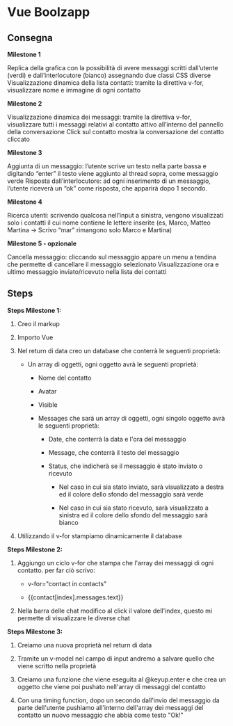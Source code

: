 # Vue Boolzapp

## Consegna

**Milestone 1**

Replica della grafica con la possibilità di avere messaggi scritti dall’utente (verdi) e dall’interlocutore (bianco) assegnando due classi CSS diverse
Visualizzazione dinamica della lista contatti: tramite la direttiva v-for, visualizzare nome e immagine di ogni contatto

**Milestone 2**

Visualizzazione dinamica dei messaggi: tramite la direttiva v-for, visualizzare tutti i messaggi relativi al contatto attivo all’interno del pannello della conversazione
Click sul contatto mostra la conversazione del contatto cliccato


**Milestone 3**

Aggiunta di un messaggio: l’utente scrive un testo nella parte bassa e digitando “enter” il testo viene aggiunto al thread sopra, come messaggio verde
Risposta dall’interlocutore: ad ogni inserimento di un messaggio, l’utente riceverà un “ok” come risposta, che apparirà dopo 1 secondo.

**Milestone 4**

Ricerca utenti: scrivendo qualcosa nell’input a sinistra, vengono visualizzati solo i contatti il cui nome contiene le lettere inserite (es, Marco, Matteo Martina -> Scrivo “mar” rimangono solo Marco e Martina)

**Milestone 5 - opzionale**

Cancella messaggio: cliccando sul messaggio appare un menu a tendina che permette di cancellare il messaggio selezionato
Visualizzazione ora e ultimo messaggio inviato/ricevuto nella lista dei contatti 

## Steps

**Steps Milestone 1:**

1. Creo il markup

2. Importo Vue

3. Nel return di data creo un database che conterrà le seguenti proprietà:

    - Un array di oggetti, ogni oggetto avrà le seguenti proprietà:

      - Nome del contatto

      - Avatar

      - Visible 

      - Messages che sarà un array di oggetti, ogni singolo oggetto avrà le seguenti proprietà:

        - Date, che conterrà la data e l'ora del messaggio

        - Message, che conterrà il testo del messaggio

        - Status, che indicherà se il messaggio è stato inviato o ricevuto

          - Nel caso in cui sia stato inviato, sarà visualizzato a destra ed il colore dello sfondo del messaggio sarà verde

          - Nel caso in cui sia stato ricevuto, sarà visualizzato a sinistra ed il colore dello sfondo del messaggio  sarà bianco

4. Utilizzando il v-for stampiamo dinamicamente il database

**Steps Milestone 2:**

1. Aggiungo un ciclo v-for che stampa che l'array dei messaggi di ogni contatto. per far ciò scrivo:

    - v-for="contact in contacts"

    - {{contact[index].messages.text}}

2. Nella barra delle chat modifico al click il valore dell'index, questo mi permette di visualizzare le diverse chat

**Steps Milestone 3:**

1. Creiamo una nuova proprietà nel return di data

2. Tramite un v-model nel campo di input andremo a salvare quello che viene scritto nella proprietà

3. Creiamo una funzione che viene eseguita al @keyup.enter e che crea un oggetto che viene poi pushato nell'array di messaggi del contatto

4. Con una timing function, dopo un secondo dall'invio del messaggio da parte dell'utente pushiamo all'interno dell'array dei messaggi del contatto un nuovo messaggio che abbia come testo "Ok!"